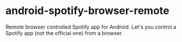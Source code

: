 # android-spotify-browser-remote
Remote browser controlled Spotify app for Android. Let's you control a Spotify app (not the official one) from a browser.
